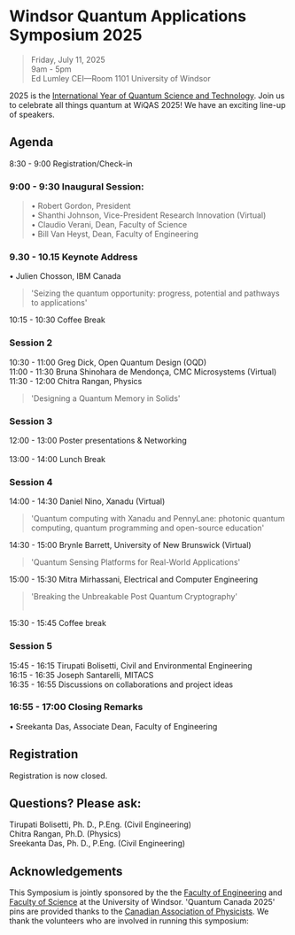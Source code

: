 # Windsor Quantum Applications Symposium 2025
> Friday, July 11, 2025 <br/>
> 9am - 5pm <br/>
> Ed Lumley CEI—Room 1101 University of Windsor <br/>

2025 is the [International Year of Quantum Science and Technology](https://quantum2025.org/).  Join us to celebrate all things quantum at WiQAS 2025!  We have an exciting line-up of speakers.

## Agenda
8:30 -	   9:00	Registration/Check-in <br/>
### 9:00 -	   9:30	Inaugural Session:
> •	Robert Gordon, President<br/>
> •	Shanthi Johnson, Vice-President Research Innovation (Virtual) <br/>
> •	Claudio Verani, Dean, Faculty of Science<br/>
> •	Bill Van Heyst, Dean, Faculty of Engineering<br/>
### 9.30 -	 10.15	Keynote Address
•	Julien Chosson, IBM Canada <br/>
> 'Seizing the quantum opportunity: progress, potential and pathways to applications' <br/>

10:15 -	 10:30	Coffee Break<br/>
### Session 2
10:30 -	 11:00	Greg Dick, Open Quantum Design (OQD)<br/>
11:00 -	 11:30	Bruna Shinohara de Mendonça, CMC Microsystems (Virtual) <br/>
11:30 -	 12:00	Chitra Rangan, Physics <br/>
> 'Designing a Quantum Memory in Solids' <br/>

### Session 3
12:00 -	13:00	Poster presentations & Networking<br/><br/>
13:00 -	14:00	Lunch Break<br/>
### Session 4
14:00 -	 14:30	Daniel Nino, Xanadu (Virtual) <br/>
> 'Quantum computing with Xanadu and PennyLane: photonic quantum computing, quantum programming and open-source education' <br/>

14:30 -	 15:00	Brynle Barrett, University of New Brunswick (Virtual)<br/>
> 'Quantum Sensing Platforms for Real-World Applications' <br/>

15:00 -	 15:30	Mitra Mirhassani, Electrical and Computer Engineering<br/>
> 'Breaking the Unbreakable Post Quantum Cryptography' <br/><br/>

15:30 -	 15:45	Coffee break<br/>
### Session 5
15:45 -	 16:15	Tirupati Bolisetti, Civil and Environmental Engineering <br/>
16:15 -	 16:35	Joseph Santarelli, MITACS <br/>
16:35	-  16:55	Discussions on collaborations and project ideas <br/>
### 16:55	-  17:00	Closing Remarks
•	Sreekanta Das, Associate Dean, Faculty of Engineering <br/>

## Registration
Registration is now closed.  

## Questions?  Please ask:
Tirupati Bolisetti, Ph. D., P.Eng. (Civil Engineering) <br/>
Chitra Rangan, Ph.D. (Physics) <br/>
Sreekanta Das, Ph. D., P.Eng. (Civil Engineering) <br/>

## Acknowledgements
This Symposium is jointly sponsored by the the [Faculty of Engineering](https://www.uwindsor.ca/engineering/) and [Faculty of Science](https://www.uwindsor.ca/science/) at the University of Windsor.  'Quantum Canada 2025' pins are provided thanks to the [Canadian Association of Physicists](https://iyqcda.cap.ca/).  We thank the volunteers who are involved in running this symposium: 
